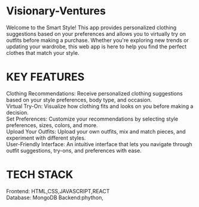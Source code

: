 # Visionary-Ventures
Welcome to the Smart Style! This app provides personalized clothing suggestions based on your preferences and allows you to virtually try on outfits before making a purchase. Whether you're exploring new trends or updating your wardrobe, this web app is here to help you find the perfect clothes that match your style.
# KEY FEATURES
Clothing Recommendations: Receive personalized clothing suggestions based on your style preferences, body type, and occasion.<br>
Virtual Try-On: Visualize how clothing fits and looks on you before making a decision.<br>
Set Preferences: Customize your recommendations by selecting style preferences, sizes, colors, and more.<br>
Upload Your Outfits: Upload your own outfits, mix and match pieces, and experiment with different styles.<br>
User-Friendly Interface: An intuitive interface that lets you navigate through outfit suggestions, try-ons, and preferences with ease.<br>
# TECH STACK
Frontend: HTML,CSS,JAVASCRIPT,REACT<br>
Database: MongoDB
Backend:phython,
